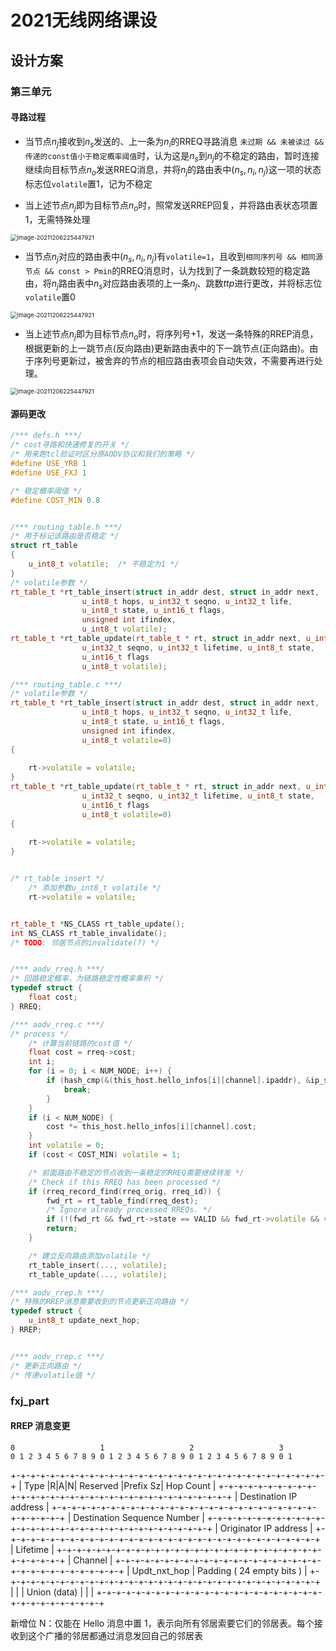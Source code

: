 # 2021无线网络课设

## 设计方案

### 第三单元

#### 寻路过程

- 当节点$n_j$接收到$n_s$发送的、上一条为$n_i$的RREQ寻路消息 `未过期 && 未被读过 && 传递的const值小于稳定概率阈值`时，认为这是$n_s$到$n_j$的不稳定的路由，暂时连接继续向目标节点$n_o$发送RREQ消息，并将$n_j$的路由表中$(n_s, n_i, n_j)$这一项的状态标志位`volatile`置1，记为不稳定

- 当上述节点$n_j$即为目标节点$n_o$时，照常发送RREP回复，并将路由表状态项置1，无需特殊处理

<img src="https://s2.loli.net/2021/12/06/XxDnI4NeFGE7Kbl.png" alt="image-20211206225447921" style="zoom: 67%;" />

- 当节点$n_j$对应的路由表中$(n_s, n_i, n_j)$有`volatile=1`，且收到`相同序列号 && 相同源节点 && const > Pmin`的RREQ消息时，认为找到了一条跳数较短的稳定路由，将$n_j$路由表中$n_s$对应路由表项的上一条$n_j$、跳数$ttp$进行更改，并将标志位`volatile`置0

<img src="https://s2.loli.net/2021/12/06/mXb5skH7v24VjiR.png" alt="image-20211206225447921" style="zoom: 67%;" />

- 当上述节点$n_j$即为目标节点$n_o$时，将序列号+1，发送一条特殊的RREP消息，根据更新的上一跳节点(反向路由)更新路由表中的下一跳节点(正向路由)。由于序列号更新过，被舍弃的节点的相应路由表项会自动失效，不需要再进行处理。

<img src="https://s2.loli.net/2021/12/06/chJKaqg6A4YLMWb.png" alt="image-20211206225447921" style="zoom: 67%;" />

#### 源码更改

```c++
/*** defs.h ***/
/* cost寻路和快速修复的开关 */
/* 用来跑tcl验证时区分原AODV协议和我们的策略 */
#define USE_YRB 1
#define USE_FXJ 1

/* 稳定概率阈值 */
#define COST_MIN 0.8


/*** routing_table.h ***/
/* 用于标记该路由是否稳定 */
struct rt_table
{
    u_int8_t volatile;  /* 不稳定为1 */
}
/* volatile参数 */
rt_table_t *rt_table_insert(struct in_addr dest, struct in_addr next,
			    u_int8_t hops, u_int32_t seqno, u_int32_t life,
			    u_int8_t state, u_int16_t flags,
			    unsigned int ifindex,
                u_int8_t volatile);
rt_table_t *rt_table_update(rt_table_t * rt, struct in_addr next, u_int8_t hops,
			    u_int32_t seqno, u_int32_t lifetime, u_int8_t state,
			    u_int16_t flags
                u_int8_t volatile);

/*** routing_table.c ***/
/* volatile参数 */
rt_table_t *rt_table_insert(struct in_addr dest, struct in_addr next,
			    u_int8_t hops, u_int32_t seqno, u_int32_t life,
			    u_int8_t state, u_int16_t flags,
			    unsigned int ifindex,
                u_int8_t volatile=0)
{
    
	rt->volatile = volatile;
}
rt_table_t *rt_table_update(rt_table_t * rt, struct in_addr next, u_int8_t hops,
			    u_int32_t seqno, u_int32_t lifetime, u_int8_t state,
			    u_int16_t flags
                u_int8_t volatile=0)
{
    
	rt->volatile = volatile;
}


/* rt_table_insert */
    /* 添加参数u_int8_t volatile */
	rt->volatile = volatile;


rt_table_t *NS_CLASS rt_table_update();
int NS_CLASS rt_table_invalidate();
/* TODO: 邻居节点的invalidate(?) */


/*** aodv_rreq.h ***/
/* 回路稳定概率，为链路稳定性概率乘积 */
typedef struct {
    float cost;
} RREQ;

/*** aodv_rreq.c ***/
/* process */
    /* 计算当前链路的cost值 */
    float cost = rreq->cost; 
    int i;
    for (i = 0; i < NUM_NODE; i++) {
        if (hash_cmp(&(this_host.hello_infos[i][channel].ipaddr), &ip_src)) {
            break;
        }
    }
    if (i < NUM_NODE) {
        cost *= this_host.hello_infos[i][channel].cost;
    }
	int volatile = 0;
	if (cost < COST_MIN) volatile = 1;

    /* 前面路由不稳定的节点收到一条稳定的RREQ需要继续转发 */
    /* Check if this RREQ has been processed */
    if (rreq_record_find(rreq_orig, rreq_id)) {
        fwd_rt = rt_table_find(rreq_dest);
        /* Ignore already processed RREQs. */
        if (!(fwd_rt && fwd_rt->state == VALID && fwd_rt->volatile && volatile))
        return;
    }

	/* 建立反向路由添加volatile */
	rt_table_insert(..., volatile);
	rt_table_update(..., volatile);

/*** aodv_rrep.h ***/
/* 特殊的RREP消息需要收到的节点更新正向路由 */
typedef struct {
    u_int8_t update_next_hop;
} RREP;


/*** aodv_rrep.c ***/
/* 更新正向路由 */
/* 传递volatile值 */

```


### fxj_part
#### RREP 消息变更
    0                   1                   2                   3
    0 1 2 3 4 5 6 7 8 9 0 1 2 3 4 5 6 7 8 9 0 1 2 3 4 5 6 7 8 9 0 1
   +-+-+-+-+-+-+-+-+-+-+-+-+-+-+-+-+-+-+-+-+-+-+-+-+-+-+-+-+-+-+-+-+
   |     Type      |R|A|N|   Reserved    |Prefix Sz|   Hop Count   |
   +-+-+-+-+-+-+-+-+-+-+-+-+-+-+-+-+-+-+-+-+-+-+-+-+-+-+-+-+-+-+-+-+
   |                     Destination IP address                    |
   +-+-+-+-+-+-+-+-+-+-+-+-+-+-+-+-+-+-+-+-+-+-+-+-+-+-+-+-+-+-+-+-+
   |                  Destination Sequence Number                  |
   +-+-+-+-+-+-+-+-+-+-+-+-+-+-+-+-+-+-+-+-+-+-+-+-+-+-+-+-+-+-+-+-+
   |                    Originator IP address                      |
   +-+-+-+-+-+-+-+-+-+-+-+-+-+-+-+-+-+-+-+-+-+-+-+-+-+-+-+-+-+-+-+-+
   |                           Lifetime                            |
   +-+-+-+-+-+-+-+-+-+-+-+-+-+-+-+-+-+-+-+-+-+-+-+-+-+-+-+-+-+-+-+-+
   |                           Channel                             |
   +-+-+-+-+-+-+-+-+-+-+-+-+-+-+-+-+-+-+-+-+-+-+-+-+-+-+-+-+-+-+-+-+
   |  Updt_nxt_hop |          Padding ( 24 empty bits )            |
   +-+-+-+-+-+-+-+-+-+-+-+-+-+-+-+-+-+-+-+-+-+-+-+-+-+-+-+-+-+-+-+-+
   |                                                               |
   |                          Union (data)                         |
   |                                                               |
   +-+-+-+-+-+-+-+-+-+-+-+-+-+-+-+-+-+-+-+-+-+-+-+-+-+-+-+-+-+-+-+-+

   新增位 N：仅能在 Hello 消息中置 1，表示向所有邻居索要它们的邻居表。每个接收到这个广播的邻居都通过消息发回自己的邻居表
